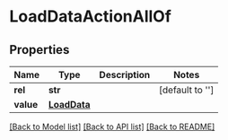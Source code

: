 # LoadDataActionAllOf

## Properties
Name | Type | Description | Notes
------------ | ------------- | ------------- | -------------
**rel** | **str** |  | [default to '']
**value** | [**LoadData**](LoadData.md) |  | 

[[Back to Model list]](../README.md#documentation-for-models) [[Back to API list]](../README.md#documentation-for-api-endpoints) [[Back to README]](../README.md)


